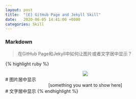 ```yaml
---
layout: post
title:  "[E] GitHub Page and Jekyll Skill"
date:   2020-06-05 14:41:00 +0800
categories: Skill
---
```


### Markdown
> 在GitHub Page和Jekyll中如何让图片或者文字居中显示？ 
 
{% highlight ruby %}
<div align="center"><img src=[local path or http path]></div> # 图片居中显示
<div align="center">[something you want to show here]</div>   # 文字居中显示
{% endhighlight %}